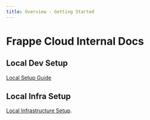 ```yaml
---
title: Overview - Getting Started
---
```


# Frappe Cloud Internal Docs

## Local Dev Setup

[Local Setup Guide](/internal/getting-started/local_dev_setuo)

## Local Infra Setup

[Local Infrastructure Setup](/internal/infrastructure/overview).